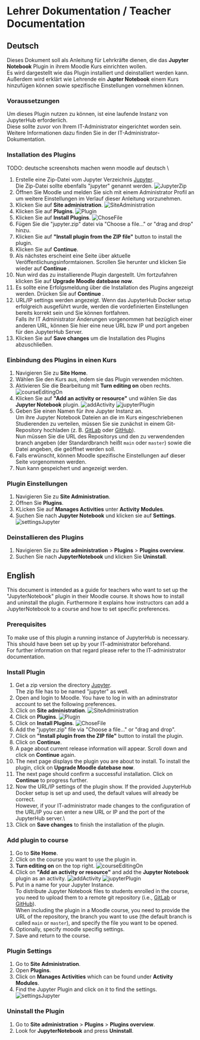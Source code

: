 # Lehrer Dokumentation / Teacher Documentation

## Deutsch
Dieses Dokument soll als Anleitung für Lehrkräfte dienen, die das __Jupyter Notebook__ Plugin in ihrem Moodle Kurs einrichten wollen.\
Es wird dargestellt wie das Plugin installiert und deinstalliert werden kann.\
Außerdem wird erklärt wie Lehrende ein __Jupter Notebook__ einem Kurs hinzufügen können sowie spezifische Einstellungen vornehmen können.

### Voraussetzungen
Um dieses Plugin nutzen zu können, ist eine laufende Instanz von JupyterHub erforderlich.\
Diese sollte zuvor von Ihrem IT-Administrator eingerichtet worden sein.\
Weitere Informationen dazu finden Sie in der IT-Administrator-Dokumentation.

### Installation des Plugins

TODO: deutsche screenshots machen wenn moodle auf deutsch \

1.  Erstelle eine Zip-Datei vom Jupyter Verzeichnis [Jupyter](https://sopra.informatik.uni-stuttgart.de/kib3-student-projects/kib3-stupro-ss-22/-/tree/main/jupyter). \
    Die Zip-Datei sollte ebenfalls "jupyter" genannt werden.
    ![JupyterZip](images/jupyterZipDeutsch.png)
2.  Öffnen Sie Moodle und melden Sie sich mit einem Administrator Profil an um weitere Einstellungen im Verlauf dieser Anleitung vorzunehmen.
3.  Klicken Sie auf  __Site administration__.
    ![SiteAdministration](images/siteAdmin.png)
4.  Klicken Sie auf __Plugins__.
    ![Plugin](images/plugin.png)
5.  Klicken Sie auf __Install Plugins__.
    ![ChoseFile](images/choseFile.png)
6.  Fügen Sie die "jupyter.zip" datei via "Choose a file..." or "drag and drop" hinzu.
7.  Klicken Sie auf __"Install plugin from the ZIP file"__ button to install the plugin.
8.  Klicken Sie auf __Continue__.
9.  Als nächstes erscheint eine Seite über aktuelle Veröffentlichungsinformtaionen. Scrollen Sie herunter und klicken Sie wieder auf __Continue__ .
10. Nun wird das zu installierende Plugin dargestellt. Um fortzufahren klicken Sie auf __Upgrade Moodle datebase now__.
11. Es sollte eine Erfolgsmeldung über die Installation des Plugins angezeigt werden. Drücken Sie auf __Continue__ .
12. URL/IP settings werden angezeigt. Wenn das JupyterHub Docker setup erfolgreich ausgeführt wurde, werden die vordefinierten Einstellungen bereits korrekt sein und Sie können fortfahren.\
    Falls ihr IT Administrator Änderungen vorgenommen hat bezüglich einer anderen URL, können Sie hier eine neue URL bzw IP und port angeben für den JupyterHub Server.
13. Klicken Sie auf __Save changes__ um die Installation des Plugins abzuschließen.

### Einbindung des Plugins in einen Kurs
1. Navigieren Sie zu __Site Home__.
2. Wählen Sie den Kurs aus, indem sie das Plugin verwenden möchten.
3. Aktivieren Sie die Bearbeitung  mit __Turn editing on__ oben rechts.
   ![courseEditingOn](images/courseEditingOn.png)
4. Klicken Sie auf __"Add an activity or resource"__ und wählen Sie das __Jupyter Notebook__ plugin.
   ![addActivity](images/addActivity.png)
   ![jupyterPlugin](images/addJupyter.png)
5. Geben Sie einen Namen für ihre Jupyter Instanz an. \
   Um ihre Jupyter Notebook Dateien an die im Kurs eingeschriebenen Studierenden zu verteilen, müssen Sie sie zunächst in einem Git-Repository hochladen (z. B. [GitLab](https://gitlab.com/) oder [GitHub](https://github.com/)).\
   Nun müssen Sie die URL des Repositorys und den zu verwendenden branch angeben (der Standardbranch heißt `main` oder `master`) sowie die Datei angeben, die geöffnet werden soll.
6. Falls erwünscht, können Moodle spezifische Einstellungen auf dieser Seite vorgenommen werden.  
7. Nun kann gespeichert und angezeigt werden.

### Plugin Einstellungen
1. Navigieren Sie zu __Site Administration__.
2. Öffnen Sie __Plugins__.
3. KLicken Sie auf __Manages Activities__ unter __Activity Modules__.
4. Suchen Sie nach __Jupyter Notebook__ und klicken sie auf __Settings__.
   ![settingsJupyter](images/settingsJupyter.png)

### Deinstallieren des Plugins
1. Navigieren Sie zu __Site administration__ > __Plugins__ > __Plugins overview__.
2. Suchen Sie nach __JupyterNotebook__ und klicken Sie __Uninstall__.

## English
This document is intended as a guide for teachers who want to set up the "JupyterNotebook" plugin in their Moodle course.
It shows how to install and uninstall the plugin.
Furthermore it explains how instructors can add a JupyterNotebook to a course and how to set specific preferences.

### Prerequisites
To make use of this plugin a running instance of JupyterHub is necessary.\
This should have been set up by your IT-administrator beforehand.\
For further information on that regard please refer to the IT-administrator documentation.

### Install Plugin
1.  Get a zip version the directory [Jupyter](https://sopra.informatik.uni-stuttgart.de/kib3-student-projects/kib3-stupro-ss-22/-/tree/main/jupyter).\
    The zip file has to be named "jupyter" as well.
2.  Open and login to Moodle. You have to log in with an adminstrator account to set the following preferences.
3.  Click on __Site administration__.
    ![SiteAdministration](images/siteAdmin.png)
4.  Click on __Plugins__.
    ![Plugin](images/plugin.png)
5.  Click on __Install Plugins__.
    ![ChoseFile](images/choseFile.png)
6.  Add the "jupyter.zip" file via "Choose a file..." or "drag and drop".
7.  Click on __"Install plugin from the ZIP file"__ button to install the plugin.
8.  Click on __Continue__.
9.  A page about current release information will appear. Scroll down and click on __Continue__ again.
10. The next page displays the plugin you are about to install. To install the plugin, click on __Upgrade Moodle datebase now__.
11. The next page should confirm a successful installation. Click on __Continue__ to progress further.
12. Now the URL/IP settings of the plugin show. If the provided JupyterHub Docker setup is set up and used, the default values will already be correct.\
    However, if your IT-administrator made changes to the configuration of the URL/IP you can enter a new URL or IP and the port of the JupyterHub server.\
13. Click on __Save changes__ to finish the installation of the plugin.

### Add plugin to course
1. Go to __Site Home__.
2. Click on the course you want to use the plugin in.
3. __Turn editing on__ on the top right.
   ![courseEditingOn](images/courseEditingOn.png)
4. Click on __"Add an activity or resource"__ and add the __Jupyter Notebook__ plugin as an activity.
   ![addActivity](images/addActivity.png)
   ![jupyterPlugin](images/addJupyter.png)
5. Put in a name for your Jupyter Instance.\
   To distribute Jupyter Notebook files to students enrolled in the course, you need to upload them to a remote git repository (i.e., [GitLab](https://gitlab.com/) or [GitHub](https://github.com/)).\
   When including the plugin in a Moodle course, you need to provide the URL of the repository, the branch you want to use (the default branch is called `main` or `master`), and specify the file you want to be opened.
6. Optionally, specify moodle specifig settings.  
7. Save and return to the course.

### Plugin Settings
1. Go to __Site Administration__.
2. Open __Plugins__.
3. Click on __Manages Activities__ which can be found under __Activity Modules__.
4. Find the Jupyter Plugin and click on it to find the settings.
   ![settingsJupyter](images/settingsJupyter.png)

### Uninstall the Plugin
1. Go to __Site administration__ > __Plugins__ > __Plugins overview__.
2. Look for __JupyterNotebook__ and press __Uninstall__.
